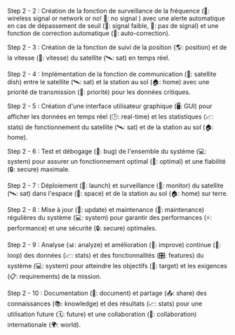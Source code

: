 Step 2 - 2 : Création de la fonction de surveillance de la fréquence (📶: wireless signal or network or no! 📵: no signal ) avec une alerte automatique en cas de dépassement de seuil (📶: signal faible, 📵: pas de signal) et une fonction de correction automatique (🔧: auto-correction).

Step 2 - 3 : Création de la fonction de suivi de la position (🌎: position) et de la vitesse (🚀: vitesse) du satellite (🛰: sat) en temps réel.

Step 2 - 4 : Implémentation de la fonction de communication (📡: satellite dish) entre le satellite (🛰: sat) et la station au sol (🏠: home) avec une priorité de transmission (📌: priorité) pour les données critiques.

Step 2 - 5 : Création d'une interface utilisateur graphique (🖥️: GUI) pour afficher les données en temps réel (🕒: real-time) et les statistiques (📈: stats) de fonctionnement du satellite (🛰: sat) et de la station au sol (🏠: home).

Step 2 - 6 : Test et débogage (🐛: bug) de l'ensemble du système (💻: system) pour assurer un fonctionnement optimal (💯: optimal) et une fiabilité (🔒: secure) maximale.

Step 2 - 7 : Déploiement (🚀: launch) et surveillance (👀: monitor) du satellite (🛰: sat) dans l'espace (🌌: space) et de la station au sol (🏠: home) sur terre.

Step 2 - 8 : Mise à jour (🔄: update) et maintenance (🔧: maintenance) régulières du système (💻: system) pour garantir des performances (⚡: performance) et une sécurité (🔒: secure) optimales.

Step 2 - 9 : Analyse (📊: analyze) et amélioration (🔼: improve) continue (🔁: loop) des données (📈: stats) et des fonctionnalités (🎛️: features) du système (💻: system) pour atteindre les objectifs (🎯: target) et les exigences (📋: requirements) de la mission.

Step 2 - 10 : Documentation (📄: document) et partage (📤: share) des connaissances (📚: knowledge) et des résultats (📈: stats) pour une utilisation future (🗓️: future) et une collaboration (🤝: collaboration) internationale (🌍: world).